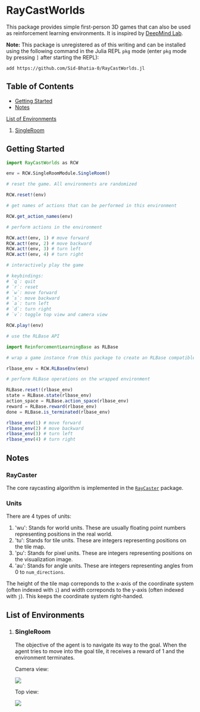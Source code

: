 # RayCastWorlds

This package provides simple first-person 3D games that can also be used as reinforcement learning environments. It is inspired by [DeepMind Lab](https://github.com/deepmind/lab).

**Note:** This package is unregistered as of this writing and can be installed using the following command in the Julia REPL `pkg` mode (enter `pkg` mode by pressing `]` after starting the REPL):

```
add https://github.com/Sid-Bhatia-0/RayCastWorlds.jl
```

## Table of Contents

* [Getting Started](#getting-started)
* [Notes](#notes)

[List of Environments](#list-of-environments)
1. [SingleRoom](#singleroom)

## Getting Started

```julia
import RayCastWorlds as RCW

env = RCW.SingleRoomModule.SingleRoom()

# reset the game. All environments are randomized

RCW.reset!(env)

# get names of actions that can be performed in this environment

RCW.get_action_names(env)

# perform actions in the environment

RCW.act!(env, 1) # move forward
RCW.act!(env, 2) # move backward
RCW.act!(env, 3) # turn left
RCW.act!(env, 4) # turn right

# interactively play the game

# keybindings:
# `q`: quit
# `r`: reset
# `w`: move forward
# `s`: move backward
# `a`: turn left
# `d`: turn right
# `v`: toggle top view and camera view

RCW.play!(env)

# use the RLBase API

import ReinforcementLearningBase as RLBase

# wrap a game instance from this package to create an RLBase compatible environment

rlbase_env = RCW.RLBaseEnv(env)

# perform RLBase operations on the wrapped environment

RLBase.reset!(rlbase_env)
state = RLBase.state(rlbase_env)
action_space = RLBase.action_space(rlbase_env)
reward = RLBase.reward(rlbase_env)
done = RLBase.is_terminated(rlbase_env)

rlbase_env(1) # move forward
rlbase_env(2) # move backward
rlbase_env(3) # turn left
rlbase_env(4) # turn right
```

## Notes

### RayCaster

The core raycasting algorithm is implemented in the [`RayCaster`](https://github.com/Sid-Bhatia-0/RayCaster.jl) package.

### Units

There are 4 types of units:
1. 'wu': Stands for world units. These are usually floating point numbers representing positions in the real world.
1. 'tu': Stands for tile units. These are integers representing positions on the tile map.
1. 'pu': Stands for pixel units. These are integers representing positions on the visualization image.
1. 'au': Stands for angle units. These are integers representing angles from 0 to `num_directions`.

The height of the tile map correponds to the x-axis of the coordinate system (often indexed with `i`) and width correponds to the y-axis (often indexed with `j`). This keeps the coordinate system right-handed.

## List of Environments

1. ### SingleRoom

    The objective of the agent is to navigate its way to the goal. When the agent tries to move into the goal tile, it receives a reward of 1 and the environment terminates.

    Camera view:

    <img src="https://user-images.githubusercontent.com/32610387/128851560-4c713b0b-cf9f-4eed-bf60-439d456ab5f6.png">

    Top view:

    <img src="https://user-images.githubusercontent.com/32610387/128851489-befdb69e-157c-48ea-b6ac-7447e8018d93.png">

